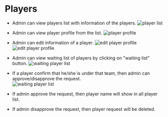 # Players 

- Admin can view players list with information of the players.
![player list](/screenshots/admin_players.png)

- Admin can view player profile from the list.
![player profile](/screenshots/player_profile.png)

- Admin can edit information of a player. 
![edit player profile](/screenshots/admin_player_edit1.png)
![edit player profile](/screenshots/admin_player_edit2.png)

- Admin can view waiting list of players by clicking on "waiting list" button.
![waiting player list](/screenshots/waiting_players.png)

- If a player confirm that he/she is under that team, then admin can approve/disapprove the request.    
![waiting player list](/screenshots/player_approved.png)

- If admin approve the request, then player name will show in all player list.
- If admin disapprove the request, then player request will be deleted.



